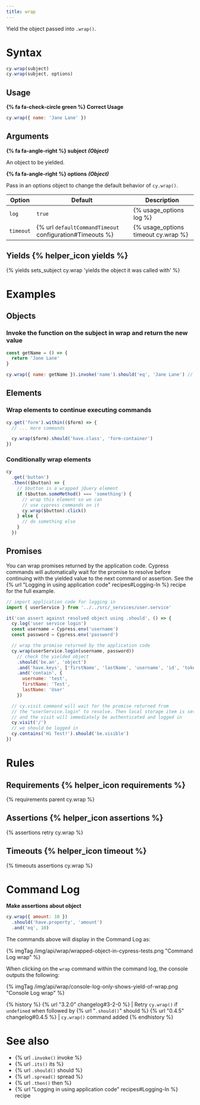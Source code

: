 ```yaml
---
title: wrap
---
```


Yield the object passed into `.wrap()`.

# Syntax

```javascript
cy.wrap(subject)
cy.wrap(subject, options)
```

## Usage

**{% fa fa-check-circle green %} Correct Usage**

```javascript
cy.wrap({ name: 'Jane Lane' })
```

## Arguments

**{% fa fa-angle-right %} subject** ***(Object)***

An object to be yielded.

**{% fa fa-angle-right %} options** ***(Object)***

Pass in an options object to change the default behavior of `cy.wrap()`.

Option | Default | Description
--- | --- | ---
`log` | `true` | {% usage_options log %}
`timeout` | {% url `defaultCommandTimeout` configuration#Timeouts %} | {% usage_options timeout cy.wrap %}

## Yields {% helper_icon yields %}

{% yields sets_subject cy.wrap 'yields the object it was called with' %}

# Examples

## Objects

### Invoke the function on the subject in wrap and return the new value

```javascript
const getName = () => {
  return 'Jane Lane'
}

cy.wrap({ name: getName }).invoke('name').should('eq', 'Jane Lane') // true
```

## Elements

### Wrap elements to continue executing commands

```javascript
cy.get('form').within(($form) => {
  // ... more commands

  cy.wrap($form).should('have.class', 'form-container')
})
```

### Conditionally wrap elements

```javascript
cy
  .get('button')
  .then(($button) => {
    // $button is a wrapped jQuery element
    if ($button.someMethod() === 'something') {
      // wrap this element so we can
      // use cypress commands on it
      cy.wrap($button).click()
    } else {
      // do something else
    }
  })
```

## Promises

You can wrap promises returned by the application code. Cypress commands will automatically wait for the promise to resolve before continuing with the yielded value to the next command or assertion. See the {% url "Logging in using application code" recipes#Logging-In %} recipe for the full example.

```javascript
// import application code for logging in
import { userService } from '../../src/_services/user.service'

it('can assert against resolved object using .should', () => {
  cy.log('user service login')
  const username = Cypress.env('username')
  const password = Cypress.env('password')

  // wrap the promise returned by the application code
  cy.wrap(userService.login(username, password))
    // check the yielded object
    .should('be.an', 'object')
    .and('have.keys', ['firstName', 'lastName', 'username', 'id', 'token'])
    .and('contain', {
      username: 'test',
      firstName: 'Test',
      lastName: 'User'
    })

  // cy.visit command will wait for the promise returned from
  // the "userService.login" to resolve. Then local storage item is set
  // and the visit will immediately be authenticated and logged in
  cy.visit('/')
  // we should be logged in
  cy.contains('Hi Test!').should('be.visible')
})
```

# Rules

## Requirements {% helper_icon requirements %}

{% requirements parent cy.wrap %}

## Assertions {% helper_icon assertions %}

{% assertions retry cy.wrap %}

## Timeouts {% helper_icon timeout %}

{% timeouts assertions cy.wrap %}

# Command Log

**Make assertions about object**

```javascript
cy.wrap({ amount: 10 })
  .should('have.property', 'amount')
  .and('eq', 10)
```

The commands above will display in the Command Log as:

{% imgTag /img/api/wrap/wrapped-object-in-cypress-tests.png "Command Log wrap" %}

When clicking on the `wrap` command within the command log, the console outputs the following:

{% imgTag /img/api/wrap/console-log-only-shows-yield-of-wrap.png "Console Log wrap" %}

{% history %}
{% url "3.2.0" changelog#3-2-0 %} | Retry `cy.wrap()` if `undefined` when followed by {% url "`.should()`" should %}
{% url "0.4.5" changelog#0.4.5 %} | `cy.wrap()` command added
{% endhistory %}

# See also

- {% url `.invoke()` invoke %}
- {% url `.its()` its %}
- {% url `.should()` should %}
- {% url `.spread()` spread %}
- {% url `.then()` then %}
- {% url "Logging in using application code" recipes#Logging-In %} recipe
